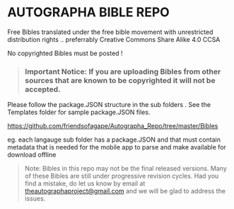 # AUTOGRAPHA BIBLE REPO

Free Bibles translated under the free bible movement  with unrestricted distribution rights .. preferrably Creative Commons Share Alike 4.0 CCSA

No copyrighted Bibles must be posted !
> ### Important Notice: If you are uploading Bibles from other sources that are known to be copyrighted it will not be accepted.

Please follow the package.JSON structure in the sub folders . See the Templates folder for sample package.JSON files.

https://github.com/friendsofagape/Autographa_Repo/tree/master/Bibles

eg. each langauge sub folder has a package.JSON and that must contain metadata that is needed for the mobile app to parse and make available for download offline

> Note: Bibles in this repo may not be the final released versions. Many of these Bibles are still under progressive revision cycles. Had you find a mistake, do let us know by email at theautographaproject@gmail.com and we will be glad to address the issues.

